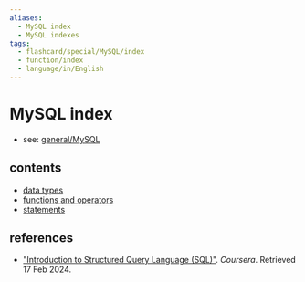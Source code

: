 ```yaml
---
aliases:
  - MySQL index
  - MySQL indexes
tags:
  - flashcard/special/MySQL/index
  - function/index
  - language/in/English
---
```


# MySQL index

- see: [general/MySQL](../../general/MySQL.md)

## contents

- [data types](data%20types.md)
- [functions and operators](functions%20and%20operators.md)
- [statements](statements.md)

## references

- ["Introduction to Structured Query Language (SQL)"](https://www.coursera.org/learn/intro-sql). _Coursera_. Retrieved 17 Feb 2024.
